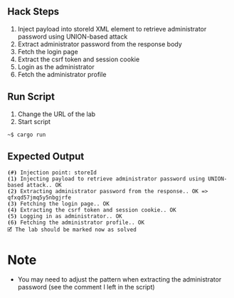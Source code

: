 ## Hack Steps

1. Inject payload into storeId XML element to retrieve administrator password using UNION-based attack
2. Extract administrator password from the response body
3. Fetch the login page
4. Extract the csrf token and session cookie
5. Login as the administrator
6. Fetch the administrator profile

## Run Script

1. Change the URL of the lab
2. Start script

```
~$ cargo run
```

## Expected Output

```
⦗#⦘ Injection point: storeId
⦗1⦘ Injecting payload to retrieve administrator password using UNION-based attack.. OK
⦗2⦘ Extracting administrator password from the response.. OK => qfxqd57jmq5y5nbgjrfe
⦗3⦘ Fetching the login page.. OK
⦗4⦘ Extracting the csrf token and session cookie.. OK
⦗5⦘ Logging in as administrator.. OK
⦗6⦘ Fetching the administrator profile.. OK
🗹 The lab should be marked now as solved
```

# Note

- You may need to adjust the pattern when extracting the administrator password (see the comment I left in the script)
